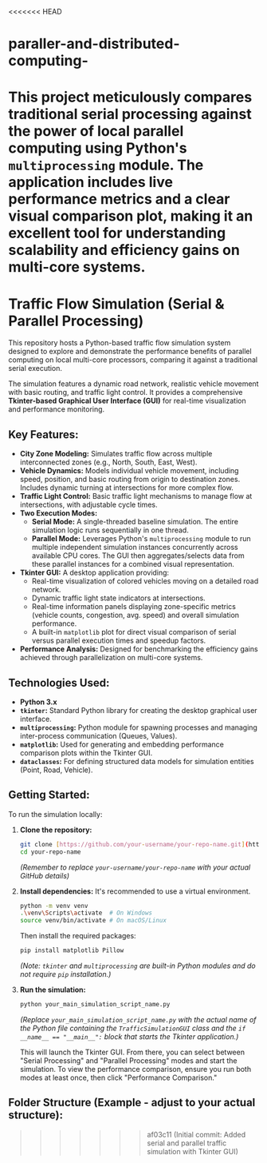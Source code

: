 <<<<<<< HEAD
# paraller-and-distributed-computing-
 This project meticulously compares traditional serial processing against the power of local parallel computing using Python's `multiprocessing` module.  The application includes live performance metrics and a clear visual comparison plot, making it an excellent tool for understanding scalability and efficiency gains on multi-core systems. 
=======
# Traffic Flow Simulation (Serial & Parallel Processing)

This repository hosts a Python-based traffic flow simulation system designed to explore and demonstrate the performance benefits of parallel computing on local multi-core processors, comparing it against a traditional serial execution.

The simulation features a dynamic road network, realistic vehicle movement with basic routing, and traffic light control. It provides a comprehensive **Tkinter-based Graphical User Interface (GUI)** for real-time visualization and performance monitoring.

## Key Features:

* **City Zone Modeling:** Simulates traffic flow across multiple interconnected zones (e.g., North, South, East, West).
* **Vehicle Dynamics:** Models individual vehicle movement, including speed, position, and basic routing from origin to destination zones. Includes dynamic turning at intersections for more complex flow.
* **Traffic Light Control:** Basic traffic light mechanisms to manage flow at intersections, with adjustable cycle times.
* **Two Execution Modes:**
    * **Serial Mode:** A single-threaded baseline simulation. The entire simulation logic runs sequentially in one thread.
    * **Parallel Mode:** Leverages Python's `multiprocessing` module to run multiple independent simulation instances concurrently across available CPU cores. The GUI then aggregates/selects data from these parallel instances for a combined visual representation.
* **Tkinter GUI:** A desktop application providing:
    * Real-time visualization of colored vehicles moving on a detailed road network.
    * Dynamic traffic light state indicators at intersections.
    * Real-time information panels displaying zone-specific metrics (vehicle counts, congestion, avg. speed) and overall simulation performance.
    * A built-in `matplotlib` plot for direct visual comparison of serial versus parallel execution times and speedup factors.
* **Performance Analysis:** Designed for benchmarking the efficiency gains achieved through parallelization on multi-core systems.

## Technologies Used:

* **Python 3.x**
* **`tkinter`:** Standard Python library for creating the desktop graphical user interface.
* **`multiprocessing`:** Python module for spawning processes and managing inter-process communication (Queues, Values).
* **`matplotlib`:** Used for generating and embedding performance comparison plots within the Tkinter GUI.
* **`dataclasses`:** For defining structured data models for simulation entities (Point, Road, Vehicle).

## Getting Started:

To run the simulation locally:

1.  **Clone the repository:**
    ```bash
    git clone [https://github.com/your-username/your-repo-name.git](https://github.com/your-username/your-repo-name.git)
    cd your-repo-name
    ```
    *(Remember to replace `your-username/your-repo-name` with your actual GitHub details)*

2.  **Install dependencies:**
    It's recommended to use a virtual environment.
    ```bash
    python -m venv venv
    .\venv\Scripts\activate  # On Windows
    source venv/bin/activate # On macOS/Linux
    ```
    Then install the required packages:
    ```bash
    pip install matplotlib Pillow
    ```
    *(Note: `tkinter` and `multiprocessing` are built-in Python modules and do not require `pip` installation.)*

3.  **Run the simulation:**
    ```bash
    python your_main_simulation_script_name.py
    ```
    *(Replace `your_main_simulation_script_name.py` with the actual name of the Python file containing the `TrafficSimulationGUI` class and the `if __name__ == "__main__":` block that starts the Tkinter application.)*

    This will launch the Tkinter GUI. From there, you can select between "Serial Processing" and "Parallel Processing" modes and start the simulation. To view the performance comparison, ensure you run both modes at least once, then click "Performance Comparison."

## Folder Structure (Example - adjust to your actual structure):
>>>>>>> af03c11 (Initial commit: Added serial and parallel traffic simulation with Tkinter GUI)
